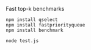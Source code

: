 Fast top-k benchmarks

```
npm install qselect
npm install fastpriorityqueue
npm install benchmark

node test.js
```

